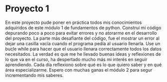 # Proyecto 1
En este proyecto pude poner en práctica todos mis conocimientos adquiridos de este módulo 1 de fundamentos de python.
Construí mi código depurando poco a poco para evitar errores y no atorarme en el desarrollo del proyecto.
La parte más desafiante del código, fue el mostrar un error al dejar una casilla vacía cuando el programa pedía al usuario llenarla. Use un bucle while para hacer que el usuario llenara correctamente todos los datos necesitados.
La verdad es que me he llevado buenas ideas y reflexiones de lo que va en el curso, ha despertado mucho más mi interés en seguir aprendiendo. Cada día reflexiono sobre qué es lo que quiero saber y en qué área especializarme.
Espero con muchas ganas el módulo 2 para segur incrementando mis saberes.
